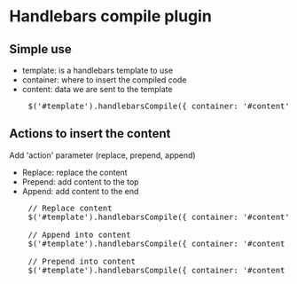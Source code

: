 # Handlebars compile plugin #

## Simple use ##


* template: is a handlebars template to use
* container: where to insert the compiled code
* content: data we are sent to the template

<pre>
	$('#template').handlebarsCompile({ container: '#content', content: { firstName: "Alan", lastName: "Johnson" }  });
</pre>


## Actions to insert the content ##

Add 'action' parameter (replace, prepend, append)

* Replace: replace the content
* Prepend: add content to the top
* Append: add content to the end

<pre>
	// Replace content
	$('#template').handlebarsCompile({ container: '#content', content: { firstName: "Alan", lastName: "Johnson" }, action: 'insert' });
	
	// Append into content
	$('#template').handlebarsCompile({ container: '#content ul', content: { firstName: "Maria", lastName: "Helder" }, action: 'append' });
	
	// Prepend into content
	$('#template').handlebarsCompile({ container: '#content ul', content: { firstName: "Robin", lastName: "Hackman" }, action: 'prepend' });
</pre>



